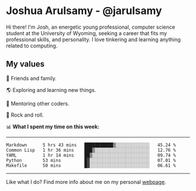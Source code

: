 # Joshua Arulsamy - @jarulsamy

Hi there! I'm Josh, an energetic young professional, computer science student at the University of Wyoming, seeking a career that fits my professional skills, and personality. I love tinkering and learning anything related to computing.

## My values

:yellow_heart: Friends and family.

:earth_americas: Exploring and learning new things.

:book: Mentoring other coders.

:guitar: Rock and roll.

:bar_chart: **What I spent my time on this week:**

------
<!--START_SECTION:waka-->
```text
Markdown      5 hrs 43 mins   ███████████▒░░░░░░░░░░░░░   45.24 % 
Common Lisp   1 hr 36 mins    ███▒░░░░░░░░░░░░░░░░░░░░░   12.76 % 
YAML          1 hr 14 mins    ██▒░░░░░░░░░░░░░░░░░░░░░░   09.74 % 
Python        53 mins         █▓░░░░░░░░░░░░░░░░░░░░░░░   07.01 % 
Makefile      50 mins         █▓░░░░░░░░░░░░░░░░░░░░░░░   06.61 % 
```
<!--END_SECTION:waka-->
------

Like what I do? Find more info about me on my personal [webpage](https://arulsamy.me).
